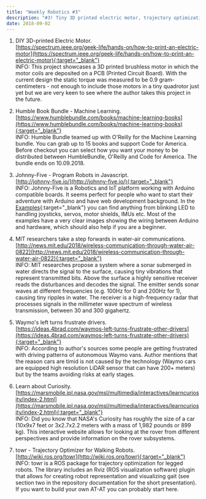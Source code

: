 ```yaml
---
title: "Weekly Robotics #3"
description: "#3! Tiny 3D printed electric motor, trajectory optimization for walking robots, research on water-air communications, autonomous cars frustrating drivers with left turns and more!"
date: 2018-09-02
---
```


1) DIY 3D-printed Electric Motor.
<br>[https://spectrum.ieee.org/geek-life/hands-on/how-to-print-an-electric-motor](https://spectrum.ieee.org/geek-life/hands-on/how-to-print-an-electric-motor){:target="_blank"}<br>
INFO: This project showcases a 3D printed brushless motor in which the motor coils are deposited on a PCB (Printed Circuit Board). With the current design the static torque was measured to be 0.9 gram-centimeters - not enough to include those motors in a tiny quadrotor just yet but we are very keen to see where the author takes this project in the future.

2) Humble Book Bundle - Machine Learning.
<br>[https://www.humblebundle.com/books/machine-learning-books](https://www.humblebundle.com/books/machine-learning-books){:target="_blank"}<br>
INFO: Humble Bundle teamed up with O'Reilly for the Machine Learning bundle. You can grab up to 15 books and support Code for America. Before checkout you can select how you want your money to be distributed between HumbleBundle, O'Reilly and Code for America. The bundle ends on 10.09.2018.

3) Johnny-Five - Program Robots in Javascript.
<br>[http://johnny-five.io/](http://johnny-five.io/){:target="_blank"}<br>
INFO: Johnny-Five is a Robotics and IoT platform working with Arduino compatible boards. It seems perfect for people who want to start their adventure with Arduino and have web development background. In the [Examples](http://johnny-five.io/examples/){:target="_blank"} you can find anything from blinking LED to handling joysticks, servos, motor shields, IMUs etc. Most of the examples have a very clear images showing the wiring between Arduino and hardware, which should also help if you are a beginner.

4) MIT researchers take a step forwards in water-air communications.
<br>[http://news.mit.edu/2018/wireless-communication-through-water-air-0822](http://news.mit.edu/2018/wireless-communication-through-water-air-0822){:target="_blank"}<br>
INFO: MIT researches propose a system where a sonar submerged in water directs the signal to the surface, causing tiny vibrations that represent transmitted bits. Above the surface a highly sensitive receiver reads the disturbances and decodes the signal. The emitter sends sonar waves at different frequencies (e.g. 100Hz for 0 and 200Hz for 1), causing tiny ripples in water. The receiver is a high-frequency radar that processes signals in the millimeter wave spectrum of wireless transmission, between 30 and 300 gigahertz. 

5) Waymo's left turns frustrate drivers.
<br>[https://ideas.4brad.com/waymos-left-turns-frustrate-other-drivers](https://ideas.4brad.com/waymos-left-turns-frustrate-other-drivers){:target="_blank"}<br>
INFO: According to author's sources some people are getting frustrated with driving patterns of autonomous Waymo vans. Author mentions that the reason cars are timid is not caused by the technology (Waymo cars are equipped high resolution LiDAR sensor that can have 200+ meters) but by the teams avoiding risks at early stages. 

6) Learn about Curiosity.
<br>[https://marsmobile.jpl.nasa.gov/msl/multimedia/interactives/learncuriosity/index-2.html](https://marsmobile.jpl.nasa.gov/msl/multimedia/interactives/learncuriosity/index-2.html){:target="_blank"}<br>
INFO: Did you know that NASA's Curiosity has roughly the size of a car (10x9x7 feet or 3x2.7x2.2 meters with a mass of 1,982 pounds or 899 kg). This interactive website allows for looking at the rover from different perspectives and provide information on the rover subsystems.

7) towr - Trajectory Optimizer for Walking Robots.
<br>[http://wiki.ros.org/towr](http://wiki.ros.org/towr){:target="_blank"}<br>
INFO: towr is a ROS package for trajectory optimization for legged robots. The library includes an Rviz (ROS visualization software) plugin that allows for creating robot representation and visualizing gait (see section two in the repository documentation for the short presentation). If you want to build your own AT-AT you can probably start here.